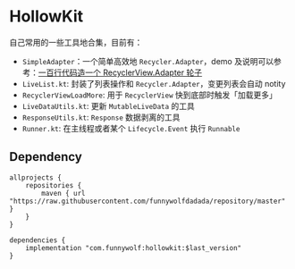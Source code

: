 # HollowKit

自己常用的一些工具地合集，目前有：
- `SimpleAdapter`：一个简单高效地 `Recycler.Adapter`，demo 及说明可以参考：[一百行代码造一个 RecyclerView.Adapter 轮子](https://github.com/funnywolfdadada/Blog/blob/master/SimpleAdapter/%E4%B8%80%E7%99%BE%E8%A1%8C%E4%BB%A3%E7%A0%81%E9%80%A0%E4%B8%80%E4%B8%AARecyclerView.Adapter%E8%BD%AE%E5%AD%90.md)
- `LiveList.kt`: 封装了列表操作和 `Recycler.Adapter`，变更列表会自动 notity 
- `RecyclerViewLoadMore`: 用于 `RecyclerView` 快到底部时触发「加载更多」
- `LiveDataUtils.kt`: 更新 `MutableLiveData` 的工具
- `ResponseUtils.kt`: `Response` 数据剥离的工具
- `Runner.kt`: 在主线程或者某个 `Lifecycle.Event` 执行 `Runnable`

## Dependency
```
allprojects {
    repositories {
        maven { url "https://raw.githubusercontent.com/funnywolfdadada/repository/master" }
    }
}

dependencies {
    implementation "com.funnywolf:hollowkit:$last_version"
}
```

